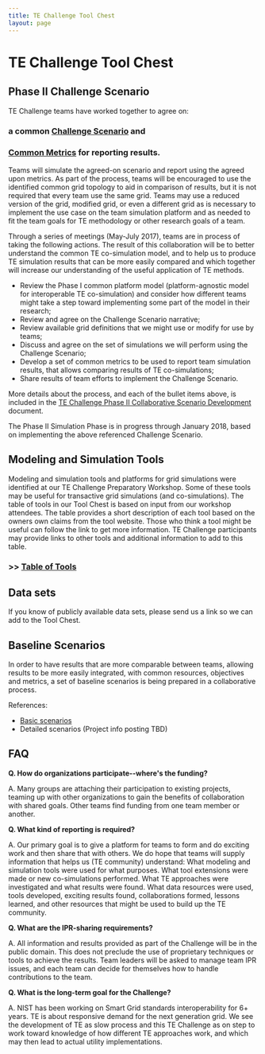 ```yaml
---
title: TE Challenge Tool Chest
layout: page
---
```

# TE Challenge Tool Chest

## Phase II Challenge Scenario 

TE Challenge teams have worked together to agree on: 

### a common <a href="https://s3.amazonaws.com/nist-sgcps/TEChallenge/Library/TEChallengeScenario20170714.docx">Challenge Scenario</a> and 
### <a href="https://s3.amazonaws.com/nist-sgcps/TEChallenge/Library/TECMetrics20170714.docx">Common Metrics</a> for reporting results. 

Teams will simulate the agreed-on scenario and report using the agreed upon metrics. As part of the process, teams will be encouraged to use the identified common grid topology to aid in comparison of results, but it is not required that every team use the same grid. Teams may use a reduced version of the grid, modified grid, or even a different grid as is necessary to implement the use case on the team simulation platform and as needed to fit the team goals for TE methodology or other research goals of a team. 

Through a series of meetings (May-July 2017), teams are in process of taking the following actions. The result of this collaboration will be to better understand the common TE co-simulation model, and to help us to produce TE simulation results that can be more easily compared and which together will increase our understanding of the useful application of TE methods.

  * Review the Phase I common platform model (platform-agnostic model for interoperable TE co-simulation) and consider how different teams might take a step toward implementing some part of the model in their research;
  * Review and agree on the Challenge Scenario narrative;
  * Review available grid definitions that we might use or modify for use by teams;
  * Discuss and agree on the set of simulations we will perform using the Challenge Scenario;
  * Develop a set of common metrics to be used to report team simulation results, that allows comparing results of TE co-simulations;
  * Share results of team efforts to implement the Challenge Scenario.

More details about the process, and each of the bullet items above, is included in the 
<a href="https://s3.amazonaws.com/nist-sgcps/TEChallenge/Library/TECCollabScenDevp20170420.docx">TE Challenge Phase II Collaborative Scenario Development</a> document.

The Phase II Simulation Phase is in progress through January 2018, based on implementing the above referenced Challenge Scenario. 

## Modeling and Simulation Tools

Modeling and simulation tools and platforms for grid simulations were identified at our TE Challenge Preparatory Workshop.  Some of these tools may be useful for transactive grid simulations (and co-simulations). The table of tools in our Tool Chest is based on input from our workshop attendees. The table provides a short description of each tool based on the owners own claims from the tool website. Those who think a tool might be useful can follow the link to get more information. TE Challenge participants may provide links to other tools and additional information to add to this table. 

### >>   [Table of Tools](./toolstable)

## Data sets

If you know of publicly available data sets, please send us a link so we can add to the Tool Chest.

## Baseline Scenarios

In order to have results that are more comparable between teams, allowing results to be more easily integrated, with common resources, objectives and metrics, a  set of baseline scenarios is being prepared in a collaborative process. 

References:

  * [Basic scenarios](./files/TE_Challenge_Scenarios_20150728.docx)
  * Detailed scenarios (Project info posting TBD)

## FAQ

**Q. How do organizations participate--where's the funding?**

A. Many groups are attaching their participation to existing projects, teaming up with other organizations to gain the benefits of collaboration with shared goals. Other teams find funding from one team member or another. 

**Q. What kind of reporting is required?**

A. Our primary goal is to give a platform for teams to form and do exciting work and then share that with others. We do hope that teams will supply information that helps us (TE community) understand:
    What modeling and simulation tools were used for what purposes.
    What tool extensions were made or new co-simulations performed.
    What TE approaches were investigated and what results were found.
    What data resources were used, tools developed, exciting results found, collaborations formed, lessons learned, and other resources that might be used to build up the TE community. 

**Q. What are the IPR-sharing requirements?**

A. All information and results provided as part of the Challenge will be in the public domain. This does not preclude the use of proprietary techniques or tools to achieve the results. Team leaders will be asked to manage team IPR issues, and each team can decide for themselves how to handle contributions to the team. 

**Q. What is the long-term goal for the Challenge?**

A. NIST has been working on Smart Grid standards interoperability for 6+ years. TE is about responsive demand for the next generation grid. We see the development of TE as slow process and this TE Challenge as on step to work toward knowledge of how different TE approaches work, and which may then lead to actual utility implementations. 
